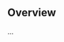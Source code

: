 <!-- Note: Please must use one of our issue templates to file an issue! 🛑 -->
<!-- 👉 https://github.com/JoshuaKGoldberg/release-it-action/issues/new/choose 👈 -->
<!-- **Issues that should have been filed with a template will be closed without action, and we will ask you to use a template.** -->

<!-- This blank issue template is only for issues that don't fit any of the templates. -->

## Overview

...
